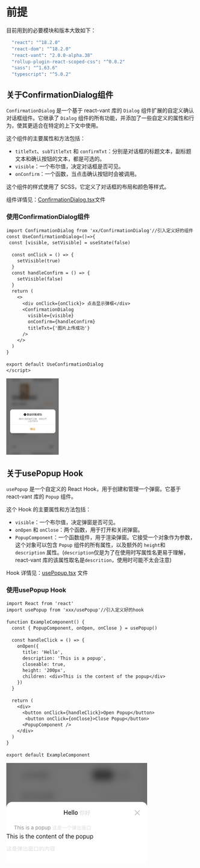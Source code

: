 # 前提

目前用到的必要模块和版本大致如下：
```bash
  "react": "^18.2.0"
  "react-dom": "^18.2.0"
  "react-vant": "2.0.0-alpha.38"
  "rollup-plugin-react-scoped-css": "^0.8.2"
  "sass": "^1.63.6"
  "typescript": "^5.0.2"
```
## 关于ConfirmationDialog组件

`ConfirmationDialog` 是一个基于 react-vant 库的 `Dialog` 组件扩展的自定义确认对话框组件。它继承了 `Dialog` 组件的所有功能，并添加了一些自定义的属性和行为，使其更适合在特定的上下文中使用。

这个组件的主要属性和方法包括：

- `titleTxt`、`subTitleTxt` 和 `confirmTxt`：分别是对话框的标题文本，副标题文本和确认按钮的文本，都是可选的。
- `visible`：一个布尔值，决定对话框是否可见。
- `onConfirm`：一个函数，当点击确认按钮时会被调用。

这个组件的样式使用了 SCSS，它定义了对话框的布局和颜色等样式。

组件详情见：[ConfirmationDialog.tsx](./ConfirmationDialog.tsx)文件

###  使用ConfirmationDialog组件

```tsx
import ConfirmationDialog from 'xx/ConfirmationDialog'//引入定义好的组件
const UseConfirmationDialog=()=>{
 const [visible, setVisible] = useState(false)

  const onClick = () => {
    setVisible(true)
  }
  const handleConfirm = () => {
    setVisible(false)
  }
  return (
    <>
      <div onClick={onClick}> 点击显示弹框</div>
      <ConfirmationDialog
        visible={visible}
        onConfirm={handleConfirm}
        titleTxt={'图片上传成功'}
      />
    </>
  )
}
 
export default UseConfirmationDialog
</script>
```

![ConfirmationDialog组件示例图片](./imgs/ConfirmationDialog.png)


## 关于usePopup Hook

`usePopup` 是一个自定义的 React Hook，用于创建和管理一个弹窗。它基于 react-vant 库的 `Popup` 组件。

这个 Hook 的主要属性和方法包括：

- `visible`：一个布尔值，决定弹窗是否可见。
- `onOpen` 和 `onClose`：两个函数，用于打开和关闭弹窗。
- `PopupComponent`：一个函数组件，用于渲染弹窗。它接受一个对象作为参数，这个对象可以包含 `Popup` 组件的所有属性，以及额外的 `height`和 `description` 属性。(`description`仅是为了在使用时写属性名更易于理解，react-vant 库的该属性取名是`descrition`，使用时可能不太会注意)

Hook 详情见：[usePopup.tsx](./hook/usePopup.tsx) 文件

### 使用usePopup Hook

```tsx
import React from 'react'
import usePopup from 'xxx/usePopup'//引入定义好的hook

function ExampleComponent() {
  const { PopupComponent, onOpen, onClose } = usePopup()

  const handleClick = () => {
    onOpen({
      title: 'Hello',
      description: 'This is a popup',
      closeable: true,
      height: '200px',
      children: <div>This is the content of the popup</div>
    })
  }

  return (
    <div>
      <button onClick={handleClick}>Open Popup</button>
       <button onClick={onClose}>Close Popup</button>
      <PopupComponent />
    </div>
  )
}

export default ExampleComponent
```
![usePopupHookExample图片](./imgs/usePopupHookExample.png)